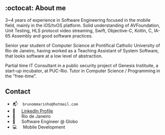 ## :octocat: About me

3~4 years of experience in Software Engineering focused in the mobile field, mainly in the iOS/tvOS platform. Solid understanding of AVFoundation, Unit Testing, HLS protocol video streaming, Swift, Objective-C, Kotlin, C, IA-65 Assembly and good software practices.

Senior year student of Computer Science at Pontifical Catholic University of Rio de Janeiro, having worked as a Teaching Assistant of System Software, that looks software at a low level of abstraction.

Partial time IT Consultant in a public security project of Genesis Instituite, a start-up incubator, at PUC-Rio. Tutor in Computer Science / Programming in the "free-time". 

## Contact
- :mailbox_with_mail: &nbsp;&nbsp;&nbsp;`brunommarinho@hotmail.com`
- :necktie:&nbsp; &nbsp;&nbsp;&nbsp;[LinkedIn Profile](https://www.linkedin.com/in/brunommarinho/?locale=en_US)
- :house_with_garden: &nbsp;&nbsp;&nbsp; Rio de Janeiro
- :office: &nbsp;&nbsp;&nbsp; Software Engineer @ Globo
- :computer: &nbsp;&nbsp;&nbsp; Mobile Development
